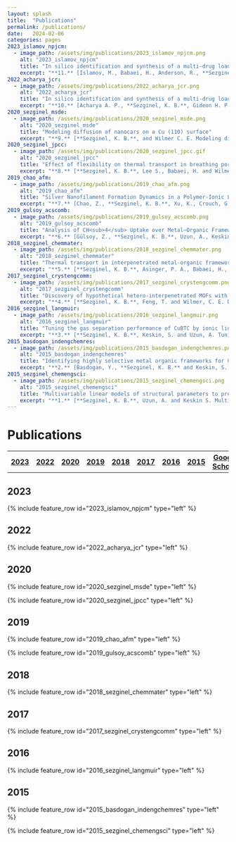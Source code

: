 ```yaml
---
layout: splash
title:  "Publications"
permalink: /publications/
date:   2024-02-06
categories: pages
2023_islamov_npjcm:
  - image_path: /assets/img/publications/2023_islamov_npjcm.png
    alt: "2023_islamov_npjcm"
    title: "In silico identification and synthesis of a multi-drug loaded MOF for treating tuberculosis"
    excerpt: "**11.** [Islamov, M., Babaei, H., Anderson, R., **Sezginel K. B.**, Long J. R., McGaughey A. J. H., Gomez-Gualdron D. A. and Wilmer C. E. High-throughput screening of hypothetical metal-organic frameworks for thermal conductivity. *npj Computational Materials*, 9, 11 **(2023)**](https://doi.org/10.1038/s41524-022-00961-x)"
2022_acharya_jcr:
  - image_path: /assets/img/publications/2022_acharya_jcr.png
    alt: "2022_acharya_jcr"
    title: "In silico identification and synthesis of a multi-drug loaded MOF for treating tuberculosis"
    excerpt: "**10.** [Acharya A. P., **Sezginel, K. B.**, Gideon H. P., Greene A. C., Lawson H. D., Inamdar S., Tang Y., Fraser A. J., Patel K. V., Liu C., Rosi N. L., Chan S. Y., Flynn J. L., Wilmer C. E. and Little S. R. In silico identification and synthesis of a multi-drug loaded MOF for treating tuberculosis. *Journal of Controlled Release*, 352 **(2022)**: 242-255.](https://www.sciencedirect.com/science/article/abs/pii/S0168365922006940)"
2020_sezginel_msde:
  - image_path: /assets/img/publications/2020_sezginel_msde.png
    alt: "2020_sezginel_msde"
    title: "Modeling diffusion of nanocars on a Cu (110) surface"
    excerpt: "**9.** [**Sezginel, K. B.**, and Wilmer C. E. Modeling diffusion of nanocars on a Cu (110) surface. *Molecular Systems Design & Engineering*, 5 **(2020)**: 1186-1192.](https://pubs.rsc.org/en/content/articlelanding/2020/me/c9me00171a)"
2020_sezginel_jpcc:
  - image_path: /assets/img/publications/2020_sezginel_jpcc.gif
    alt: "2020_sezginel_jpcc"
    title: "Effect of flexibility on thermal transport in breathing porous crystals"
    excerpt: "**8.** [**Sezginel, K. B.**, Lee S., Babaei, H. and Wilmer, C. E. Effect of flexibility on thermal transport in breathing porous crystals. *Journal of Physical Chemistry C*, 124 **(2020)**: 18604–18608.](https://pubs.rsc.org/en/content/articlelanding/2020/me/c9me00171a)"
2019_chao_afm:
  - image_path: /assets/img/publications/2019_chao_afm.png
    alt: "2019_chao_afm"
    title: "Silver Nanofilament Formation Dynamics in a Polymer‐Ionic Liquid Thin Film by Direct Write"
    excerpt: "**7.** [Chao, Z., **Sezginel, K. B.**, Xu, K., Crouch, G. M., Gray, A. E., Wilmer, C. E., Bohn, P. W., Go, D. B., and Fullerton-Shirey, S. K. Silver Nanofilament Formation Dynamics in a Polymer‐Ionic Liquid Thin Film by Direct Write *Advanced Functional Materials*, 20 **(2019)**: 1-8.](https://onlinelibrary.wiley.com/doi/abs/10.1002/adfm.201907950)"
2019_gulsoy_acscomb:
  - image_path: /assets/img/publications/2019_gulsoy_acscomb.png
    alt: "2019_gulsoy_acscomb"
    title: "Analysis of CH<sub>4</sub> Uptake over Metal–Organic Frameworks Using Data-Mining Tools"
    excerpt: "**6.** [Gülsoy, Z., **Sezginel, K. B.**, Uzun, A., Keskin, S. and Yıldırım, R. Analysis of CH<sub>4</sub> Uptake over Metal–Organic Frameworks Using Data-Mining Tools. *ACS Combinatorial Science*, 21 **(2019)**: 257-268.](https://pubs.acs.org/doi/abs/10.1021/acscombsci.8b00150)"
2018_sezginel_chemmater:
  - image_path: /assets/img/publications/2018_sezginel_chemmater.png
    alt: "2018_sezginel_chemmater"
    title: "Thermal transport in interpenetrated metal-organic frameworks"
    excerpt: "**5.** [**Sezginel, K. B.**, Asinger, P. A., Babaei, H., and Wilmer, C. E. Thermal transport in interpenetrated metal-organic frameworks. *Chemistry of Materials*, 30 **(2018)**: 2281-2286.](http://pubs.acs.org/doi/abs/10.1021/acs.chemmater.7b05015)"
2017_sezginel_crystengcomm:
  - image_path: /assets/img/publications/2017_sezginel_crystengcomm.png
    alt: "2017_sezginel_crystengcomm"
    title: "Discovery of hypothetical hetero-interpenetrated MOFs with arbitrarily dissimilar topologies and unit cell shapes"
    excerpt: "**4.** [**Sezginel, K. B.**, Feng, T. and Wilmer, C. E. Discovery of hypothetical hetero-interpenetrated MOFs with arbitrarily dissimilar topologies and unit cell shapes. *CrystEngComm* 19.31 **(2017)**: 4497-4504.](http://pubs.rsc.org/en/content/articlelanding/2017/ce/c7ce00290d)"
2016_sezginel_langmuir:
  - image_path: /assets/img/publications/2016_sezginel_langmuir.png
    alt: "2016_sezginel_langmuir"
    title: "Tuning the gas separation performance of CuBTC by ionic liquid incorporation"
    excerpt: "**3.** [**Sezginel, K. B.**, Keskin, S. and Uzun, A. Tuning the gas separation performance of CuBTC by ionic liquid incorporation. *Langmuir* 32.4 **(2016)**: 1139-1147.](https://pubs.acs.org/doi/abs/10.1021/acs.langmuir.5b04123)"
2015_basdogan_indengchemres:
  - image_path: /assets/img/publications/2015_basdogan_indengchemres.png
    alt: "2015_basdogan_indengchemres"
    title: "Identifying highly selective metal organic frameworks for CH<sub>4</sub>/H<sub>2</sub> separations using computational tools"
    excerpt: "**2.** [Basdogan, Y., **Sezginel, K. B.** and Keskin, S. Identifying highly selective metal organic frameworks for CH<sub>4</sub>/H<sub>2</sub> separations using computational tools. *Industrial & Engineering Chemistry Research* 54.34 **(2015)**: 8479-8491.](https://pubs.acs.org/doi/abs/10.1021/acs.iecr.5b01901)"
2015_sezginel_chemengsci:
  - image_path: /assets/img/publications/2015_sezginel_chemengsci.png
    alt: "2015_sezginel_chemengsci"
    title: "Multivariable linear models of structural parameters to predict methane uptake in metal–organic frameworks"
    excerpt: "**1.** [**Sezginel, K. B.**, Uzun, A. and Keskin S. Multivariable linear models of structural parameters to predict methane uptake in metal–organic frameworks. *Chemical Engineering Science* 124 **(2015)**: 125-134.](https://www.sciencedirect.com/science/article/pii/S0009250914006022)"
---
```

<p> </p>

Publications
============

<table style="width:100%">
  <tr>
    <th><a href="#2023" class="btn btn--primary">2023</a></th>
    <th><a href="#2022" class="btn btn--primary">2022</a></th>
    <th><a href="#2020" class="btn btn--primary">2020</a></th>
    <th><a href="#2019" class="btn btn--primary">2019</a></th>
    <th><a href="#2018" class="btn btn--primary">2018</a></th>
    <th><a href="#2017" class="btn btn--primary">2017</a></th>
    <th><a href="#2016" class="btn btn--primary">2016</a></th>
    <th><a href="#2015" class="btn btn--primary">2015</a></th>
    <th><a href="https://scholar.google.com/citations?user=6ak9FqIAAAAJ&hl=en&oi=ao" class="btn btn--warning">Google Scholar</a></th>
  </tr>
</table>

## 2023

{% include feature_row id="2023_islamov_npjcm" type="left" %}

## 2022

{% include feature_row id="2022_acharya_jcr" type="left" %}

## 2020

{% include feature_row id="2020_sezginel_msde" type="left" %}

{% include feature_row id="2020_sezginel_jpcc" type="left" %}

## 2019

{% include feature_row id="2019_chao_afm" type="left" %}

{% include feature_row id="2019_gulsoy_acscomb" type="left" %}

## 2018

{% include feature_row id="2018_sezginel_chemmater" type="left" %}

## 2017

{% include feature_row id="2017_sezginel_crystengcomm" type="left" %}

## 2016

{% include feature_row id="2016_sezginel_langmuir" type="left" %}

## 2015

{% include feature_row id="2015_basdogan_indengchemres" type="left" %}

{% include feature_row id="2015_sezginel_chemengsci" type="left" %}
